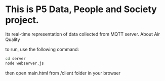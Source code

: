 # This is P5 Data, People and Society project.

Its real-time representation of data collected from MQTT server. About Air Quality

to run, use the following command:

```bash
cd server
node webserver.js

```

then open main.html from /client folder in your browser
